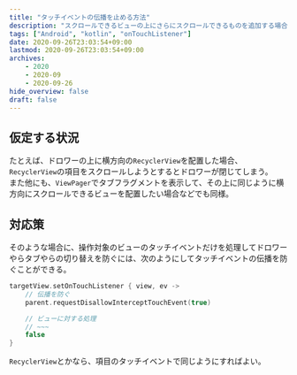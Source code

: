 ```yaml
---
title: "タッチイベントの伝播を止める方法"
description: "スクロールできるビューの上にさらにスクロールできるものを追加する場合などに、一番上のビューだけがタッチイベントを処理するようにする方法"
tags: ["Android", "kotlin", "onTouchListener"]
date: 2020-09-26T23:03:54+09:00
lastmod: 2020-09-26T23:03:54+09:00
archives:
    - 2020
    - 2020-09
    - 2020-09-26
hide_overview: false
draft: false
---
```


## 仮定する状況

たとえば、ドロワーの上に横方向の```RecyclerView```を配置した場合、```RecyclerView```の項目をスクロールしようとするとドロワーが閉じてしまう。  
また他にも、```ViewPager```でタブフラグメントを表示して、その上に同じように横方向にスクロールできるビューを配置したい場合などでも同様。

## 対応策

そのような場合に、操作対象のビューのタッチイベントだけを処理してドロワーやらタブやらの切り替えを防ぐには、次のようにしてタッチイベントの伝播を防ぐことができる。

```kt
targetView.setOnTouchListener { view, ev ->
    // 伝播を防ぐ
    parent.requestDisallowInterceptTouchEvent(true)

    // ビューに対する処理
    // ~~~
    false
}
```

```RecyclerView```とかなら、項目のタッチイベントで同じようにすればよい。

